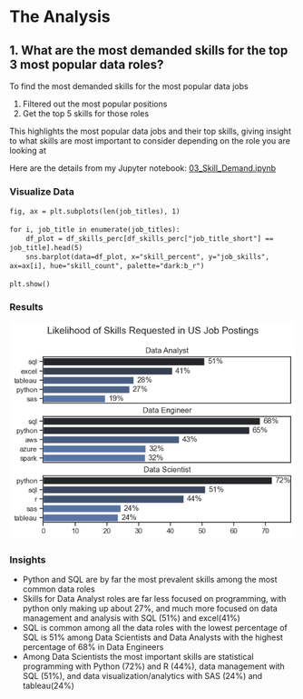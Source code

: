 # The Analysis

## 1. What are the most demanded skills for the top 3 most popular data roles?

To find the most demanded skills for the most popular data jobs
1. Filtered out the most popular positions
2. Get the top 5 skills for those roles

This highlights the most popular data jobs and their top skills, giving insight
to what skills are most important to consider depending on the role you are looking at

Here are the details from my Jupyter notebook:
[03_Skill_Demand.ipynb](Project/03_Skill_Demand.ipynb)

### Visualize Data
```
fig, ax = plt.subplots(len(job_titles), 1)

for i, job_title in enumerate(job_titles):
    df_plot = df_skills_perc[df_skills_perc["job_title_short"] == job_title].head(5)
    sns.barplot(data=df_plot, x="skill_percent", y="job_skills", ax=ax[i], hue="skill_count", palette="dark:b_r")

plt.show()
```

### Results

![Visualization of Top Skills for Data Roles](https://raw.githubusercontent.com/jtrangit/Python-Data-Analytics/main/Project/images/skill_demand_all_data_roles.png)

### Insights
- Python and SQL are by far the most prevalent skills among the most common data roles
- Skills for Data Analyst roles are far less focused on programming, with python only making up about 27%, and much more focused on data management and analysis with
 SQL (51%) and excel(41%)
- SQL is common among all the data roles with the lowest percentage of SQL is 51% among Data Scientists and Data Analysts with the highest percentage of 68% in Data Engineers
- Among Data Scientists the most important skills are statistical programming with Python (72%) and R (44%), data management with SQL (51%), and data visualization/analytics with SAS (24%) and tableau(24%)
